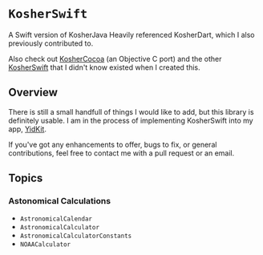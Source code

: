 # ``KosherSwift``

A Swift version of KosherJava
Heavily referenced KosherDart, which I also previously contributed to.

Also check out [KosherCocoa](https://github.com/MosheBerman/KosherCocoa) (an Objective C port) and the other [KosherSwift](https://github.com/Elyahu41/KosherSwift) that I didn't know existed when I created this.

## Overview

There is still a small handfull of things I would like to add, but this library is definitely usable. I am in the process of implementing KosherSwift into my app, [YidKit](http://yidkit.com).

If you've got any enhancements to offer, bugs to fix, or general contributions, feel free to contact me with a pull request or an email.

## Topics

### Astonomical Calculations

- ``AstronomicalCalendar``
- ``AstronomicalCalculator``
- ``AstronomicalCalculatorConstants``
- ``NOAACalculator``
